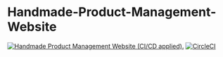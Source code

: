 # Handmade-Product-Management-Website

[![Handmade Product Management Website (CI/CD applied).](https://github.com/hoaphamse171730/Handmade-Product-Management-Website/actions/workflows/dotnet.yml/badge.svg?branch=Luan)](https://github.com/hoaphamse171730/Handmade-Product-Management-Website/actions/workflows/dotnet.yml)
[![CircleCI](https://dl.circleci.com/status-badge/img/circleci/MvF9PD3miVqDwfCkpJb22w/BJzY6RfgWLc9PhyMX9KtRi/tree/main.svg?style=svg)](https://dl.circleci.com/status-badge/redirect/circleci/MvF9PD3miVqDwfCkpJb22w/BJzY6RfgWLc9PhyMX9KtRi/tree/main)
